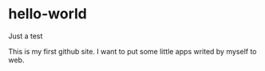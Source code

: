 # hello-world
Just a test

This is my first github site. I want to put some little apps writed by myself to web.
